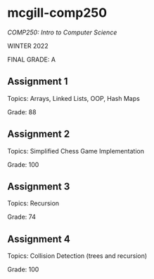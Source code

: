 # mcgill-comp250
*COMP250: Intro to Computer Science*

WINTER 2022

FINAL GRADE: A

## Assignment 1
Topics: Arrays, Linked Lists, OOP, Hash Maps

Grade: 88

## Assignment 2
Topics: Simplified Chess Game Implementation

Grade: 100

## Assignment 3
Topics: Recursion

Grade: 74

## Assignment 4
Topics: Collision Detection (trees and recursion)

Grade: 100




